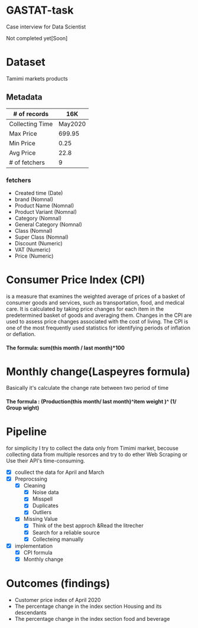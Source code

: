 # GASTAT-task
Case interview for Data Scientist


Not completed yet[Soon]

# Dataset
Tamimi markets products

## Metadata

| # of records | 16K |
| ------- | --- | 
| Collecting Time | May2020 |
|  Max Price | 699.95 | 
| Min Price | 0.25 |
| Avg Price | 22.8 |
|# of fetchers | 9 |
### fetchers

- Created time (Date)
- brand (Nomnal)
- Product Name (Nomnal)
- Product Variant (Nomnal)
- Category (Nomnal)
- General Category (Nomnal)
- Class (Nomnal)
- Super Class (Nomnal)
- Discount (Numeric)
- VAT (Numeric)
- Price (Numeric)

# Consumer Price Index (CPI)
is a measure that examines the weighted average of prices of a basket of consumer goods and services, such as transportation, food, and medical care. It is calculated by taking price changes for each item in the predetermined basket of goods and averaging them. Changes in the CPI are used to assess price changes associated with the cost of living. The CPI is one of the most frequently used statistics for identifying periods of inflation or deflation.

#### The formula: sum(this month / last month)*100

# Monthly change(Laspeyres formula)
Basically it's calculate the change rate between two period of time

#### The formula : (Production(this month/ last month)^item weight )^ (1/ Group wight)


# Pipeline 
for simplicity I try to collect the data only from Timimi market, becouse collecting data from multiple resorces and try to do ether Web Scraping or Use their API's time-consuming. 
- [X] coullect the data for April and March
- [X] Preprocssing 
  - [X] Cleaning
    - [X] Noise data
    - [X] Misspell
    - [X] Duplicates
    - [X] Outliers
   - [X] Missing Value
      - [X] Think of the best approch &Read the litrecher
      - [X] Search for a reliable source
      - [X] Collecteing manually
 - [X] implementation
    - [X] CPI formula
    - [X] Monthly change
  
# Outcomes (findings)
- Customer price index of April 2020
- The percentage change in the index section Housing and its descendants
- The percentage change in the index section food and beverage
